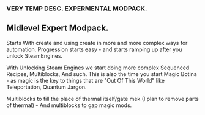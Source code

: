 ### VERY TEMP DESC. EXPERMENTAL MODPACK.

## Midlevel Expert Modpack.


Starts With create and using create in more and more complex ways for automation.
Progression starts easy - and starts ramping up after you unlock SteamEngines.


With Unlocking Steam Engines we start doing more complex Sequenced Recipes, Multiblocks, And such. This is also the time you start Magic Botina - as magic is the key to things that are "Out Of This World" like Teleportation, Quantum Jargon.


Multiblocks to fill the place of thermal itself/gate mek (I plan to remove parts of thermal) - And multiblocks to gap magic mods.
